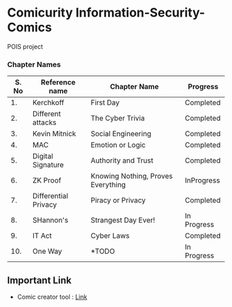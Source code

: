 # Comicurity Information-Security-Comics
POIS project 

### Chapter Names
| S. No | Reference name | Chapter Name | Progress |
| --- | --- | --- | --- |
| 1. | Kerchkoff | First Day | Completed |
| 2. | Different attacks | The Cyber Trivia | Completed |
| 3. | Kevin Mitnick | Social Engineering | Completed |
| 4. | MAC | Emotion or Logic | Completed |
| 5. | Digital Signature | Authority and Trust | Completed |
| 6. | ZK Proof | Knowing Nothing, Proves Everything | InProgress |
| 7. | Differential Privacy | Piracy or Privacy | Completed |
| 8. | SHannon's | Strangest Day Ever! | In Progress |
| 9. | IT Act | Cyber Laws  | Completed |
| 10. | One Way | *TODO | In Progress |




## Important Link
- Comic creator tool : <a href="https://www.storyboardthat.com/storyboard-creator">Link</a>
